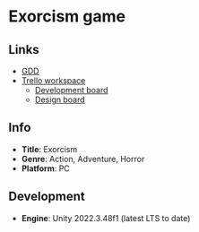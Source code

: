
# Exorcism game


## Links

- [GDD](https://1drv.ms/w/s!AhZsCN-EB5KPl0oMNq0MvxdltaCE?e=ka644u)
- [Trello workspace](https://trello.com/w/exorcismdevelopers)
  - [Development board](https://trello.com/b/39QUj4p7/development)
  - [Design board](https://trello.com/b/oUumst6Q/design)


## Info

- **Title**: Exorcism
- **Genre**: Action, Adventure, Horror
- **Platform**: PC


## Development

- **Engine**: Unity 2022.3.48f1 (latest LTS to date)
